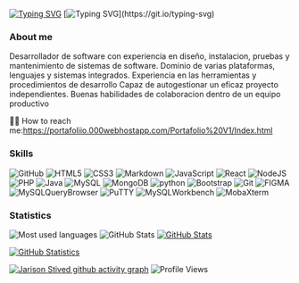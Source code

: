 
[![Typing SVG](https://readme-typing-svg.demolab.com?font=Fira+Code&pause=1000&color=FFFFFF&width=435&lines=Jarison+Stived+Mican+Cespedes)](https://git.io/typing-svg)
[![Typing SVG](https://readme-typing-svg.demolab.com?font=Fira+Code&pause=1000&color=FFFFFF&width=435&lines=Bienvenidos!!)](https://git.io/typing-svg)
### About me
Desarrollador de software con experiencia en diseño, instalacion, pruebas y mantenimiento de sistemas de software. Dominio de varias plataformas, lenguajes y sistemas integrados. Experiencia en las herramientas y procedimientos de desarrollo Capaz de autogestionar un eficaz proyecto independientes. Buenas habilidades de colaboracion dentro de un equipo productivo


👨‍💻 How to reach me:https://portafoliio.000webhostapp.com/Portafolio%20V1/Index.html

### Skills
![GitHub](https://img.shields.io/badge/-GitHub-%23000?logo=github&logoColor=white&style=flat)
![HTML5](https://img.shields.io/badge/HTML-%23DE4B25.svg?style=flat&logo=html5&logoColor=white)
![CSS3](https://img.shields.io/badge/CSS-%230174B8.svg?style=flat&logo=css3&logoColor=white)
![Markdown](https://img.shields.io/badge/Markdown-000000?style=flat&logo=markdown&logoColor=white)
![JavaScript](https://img.shields.io/badge/JavaScript-%23323330.svg?style=flat&logo=javascript&logoColor=%23F7DF1E)
![React](https://img.shields.io/badge/React-20232A?style=flat&logo=react&logoColor=61DAFB)
![NodeJS](https://img.shields.io/badge/Node.js-43853D?style=flat&logo=node.js&logoColor=white)
![PHP](https://img.shields.io/badge/PHP-777BB4?style=flat&logo=php&logoColor=white)
![Java](https://img.shields.io/badge/Java-ED8B00?style=flat&logo=java&logoColor=white)
![MySQL](https://img.shields.io/badge/MySQL-006C91?style=flat&logo=mysql&logoColor=white)
![MongoDB](	https://img.shields.io/badge/MongoDB-4EA94B?style=flat&logo=mongodb&logoColor=white)
![python](https://img.shields.io/badge/Python-4DACA6?style=flat&logo=python&logoColor=white)
![Bootstrap](https://img.shields.io/badge/Bootstrap-563D7C?style=flat&logo=bootstrap&logoColor=white)
![Git](https://img.shields.io/badge/-Git-%23ea4f32?logo=git&logoColor=white&style=flat)
![FIGMA](https://img.shields.io/badge/-FIGMA-%23ea4f32?logo=FIGMA&logoColor=white&style=flat)
![MySQLQueryBrowser](https://img.shields.io/badge/-MySQLQueryBrowser-%B8B9BB?logo=MySQLQueryBrowser&logoColor=white&style=flat)
![PuTTY](https://img.shields.io/badge/-PuTTY-%23000?logo=PuTTY&logoColor=white&style=flat)
![MySQLWorkbench](https://img.shields.io/badge/-MySQLWorkbench-%0460F7?logo=MySQLWorkbench&logoColor=white&style=flat)
![MobaXterm](https://img.shields.io/badge/-MobaXterm-%230174B8?logo=MobaXterm&logoColor=white&style=flat)

### Statistics


<img src="https://github-readme-stats.vercel.app/api/top-langs/?username=jarison102&layout=compact&theme=chartreuse-dark&hide_border=true&langs_count=10" width="" alt="Most used languages">
<img src="https://github-readme-streak-stats.herokuapp.com/?user=jarison102&theme=chartreuse-dark&background=000000&hide_border=true" width="" alt="GitHub Stats">
<a href="https://github.com/jarison102"> 
<a href="https://github.com/jarison102"><img src="https://github-readme-stats.vercel.app/api?username=jarison102&show_icons=true&theme=chartreuse-dark&hide_border=true" width="" alt="GitHub Stats"></a><br>
  
<a href="https://github.com/jarison102"><img src="https://github-profile-trophy.vercel.app/?username=jarison102&theme=darkhub&row=1&column4&margin-w=05&margin-h=5" width="" alt="GitHub Statistics"></a><br>
  
[![Jarison Stived github activity graph](https://github-readme-activity-graph.cyclic.app/graph?username=jarison102&bg_color=000000&color=15F40A&line=15F40A&point=000000&area=true&hide_border=true)](https://github.com/jarison102/github-readme-activity-graph)
![Profile Views](https://komarev.com/ghpvc/?username=jarison102&label=PROFILE+VIEWS)

  
